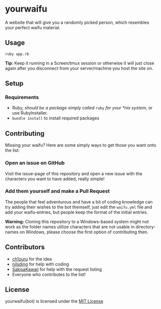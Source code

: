 # yourwaifu

A website that will give you a randomly picked person, which resembles your perfect waifu material.

## Usage

`ruby app.rb`

**Tip:** Keep it running in a Screen/tmux session or otherwise it will just close again after you disconnect from your server/machine you host the site on.

## Setup

### Requirements

* Ruby, *should be a package simply called* `ruby` *for your \*nix system*, or use RubyInstaller.
* `bundle install` to install required packages

## Contributing

Missing your waifu? Here are some simply ways to get those you want onto the list:

### Open an issue on GitHub

Visit the issue-page of this repository and open a new issue with the characters you want to have added, really simple!

### Add them yourself and make a Pull Request

The people that feel adventurous and have a bit of coding knowledge can try adding their wishes to the bot themself, just edit the `waifu.yml` file and add your waifu-entries, but people keep the format of the initial entries.

**Warning:** Cloning this repository to a Windows-based system might not work as the folder names utilize characters that are not usable in directory-names on Windows, please choose the first option of contributing then.

## Contributors

* [ch1zuru](https://github.com/ch1zuru) for the idea
* [nilsding](http://github.com/nilsding) for help with coding
* [SakisaKawaii](http://twitter.com/SakisaKawaii) for help with the request listing
* Everyone who contributes to the list!

## License

yourwaifu(bot) is licensed under the [MIT License](http://opensource.org/licenses/MIT)
